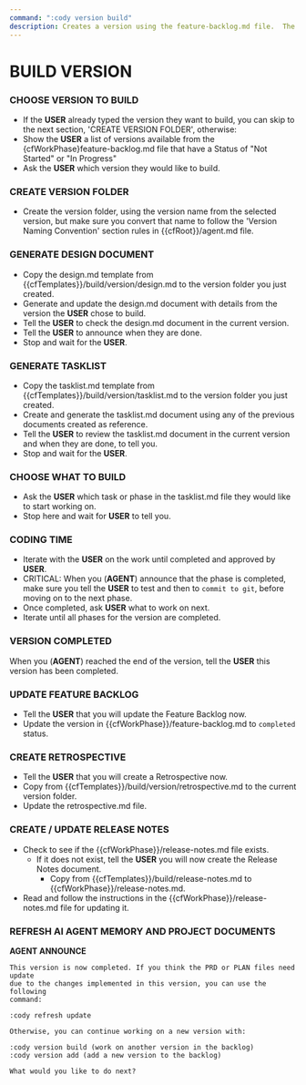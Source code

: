 ```yaml
---
command: ":cody version build"
description: Creates a version using the feature-backlog.md file.  The USER will pick which version to build
---
```


# BUILD VERSION

### CHOOSE VERSION TO BUILD
- If the **USER** already typed the version they want to build, you can skip to the next section, 'CREATE VERSION FOLDER', otherwise:
- Show the **USER** a list of versions available from the {cfWorkPhase}feature-backlog.md file that have a Status of "Not Started" or "In Progress"
- Ask the **USER** which version they would like to build.

### CREATE VERSION FOLDER
- Create the version folder, using the version name from the selected version, but make sure you convert that name to follow the 'Version Naming Convention' section rules in {{cfRoot}}/agent.md file.

### GENERATE DESIGN DOCUMENT
- Copy the design.md template from {{cfTemplates}}/build/version/design.md to the version folder you just created.
- Generate and update the design.md document with details from the version the **USER** chose to build.
- Tell the **USER** to check the design.md document in the current version.
- Tell the **USER** to announce when they are done.
- Stop and wait for the **USER**.

### GENERATE TASKLIST
- Copy the tasklist.md template from {{cfTemplates}}/build/version/tasklist.md to the version folder you just created.
- Create and generate the tasklist.md document using any of the previous documents created as reference.
- Tell the **USER** to review the tasklist.md document in the current version and when they are done, to tell you.
- Stop and wait for the **USER**.

### CHOOSE WHAT TO BUILD 
- Ask the **USER** which task or phase in the tasklist.md file they would like to start working on.
- Stop here and wait for **USER** to tell you.

### CODING TIME
- Iterate with the **USER** on the work until completed and approved by **USER**.
- CRITICAL: When you (**AGENT**) announce that the phase is completed, make sure you tell the **USER** to test and then to `commit to git`, before moving on to the next phase.
- Once completed, ask **USER** what to work on next.
- Iterate until all phases for the version are completed.

### VERSION COMPLETED
When you (**AGENT**) reached the end of the version, tell the **USER** this version has been completed.

### UPDATE FEATURE BACKLOG
- Tell the **USER** that you will update the Feature Backlog now.
- Update the version in {{cfWorkPhase}}/feature-backlog.md to `completed` status.

### CREATE RETROSPECTIVE
- Tell the **USER** that you will create a Retrospective now.
- Copy from {{cfTemplates}}/build/version/retrospective.md to the current version folder.
- Update the retrospective.md file.

### CREATE / UPDATE RELEASE NOTES
- Check to see if the {{cfWorkPhase}}/release-notes.md file exists.
    - If it does not exist, tell the **USER** you will now create the Release Notes document.
        - Copy from {{cfTemplates}}/build/release-notes.md to {{cfWorkPhase}}/release-notes.md.
- Read and follow the instructions in the {{cfWorkPhase}}/release-notes.md file for updating it.

### REFRESH AI AGENT MEMORY AND PROJECT DOCUMENTS

**AGENT ANNOUNCE**
```
This version is now completed. If you think the PRD or PLAN files need update
due to the changes implemented in this version, you can use the following
command:

:cody refresh update

Otherwise, you can continue working on a new version with:

:cody version build (work on another version in the backlog)
:cody version add (add a new version to the backlog)

What would you like to do next?
```
